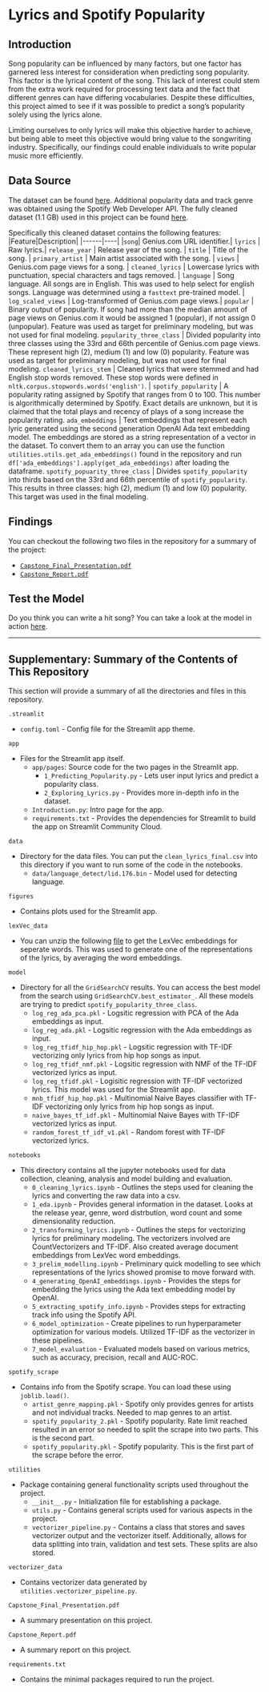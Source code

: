 # Lyrics and Spotify Popularity

## Introduction
Song popularity can be influenced by many factors, but one factor has garnered less interest for consideration when predicting song popularity. This factor is the lyrical content of the song. This lack of interest could stem from the extra work required for processing text data and the fact that different genres can have differing vocabularies. Despite these difficulties, this project aimed to see if it was possible to predict a song’s popularity solely using the lyrics alone. 

Limiting ourselves to only lyrics will make this objective harder to achieve, but being able to meet this objective would bring value to the songwriting industry. Specifically, our findings could enable individuals to write popular music more efficiently.


## Data Source
The dataset can be found [here](https://www.cs.cornell.edu/~arb/data/genius-expertise/). Additional popularity data and track genre was obtained using the Spotify Web Developer API. The fully cleaned dataset (1.1 GB) used in this project can be found [here](https://drive.google.com/file/d/1JD0Oa3Iiv1husTWHd39OSpAicz12yl_C/view?usp=share_link).

Specifically this cleaned dataset contains the following features:
|Feature|Description|
|------|----|
|`song`| Genius.com URL identifier.|
`lyrics` | Raw lyrics.|
`release_year` | Release year of the song. |
`title` | Title of the song. |
`primary_artist` | Main artist associated with the song. |
`views` | Genius.com page views for a song. |
`cleaned_lyrics` | Lowercase lyrics with punctuation, special characters and tags removed. |
`language` | Song language. All songs are in English. This was used to help select for english songs. Language was determined using a `fasttext` pre-trained model. |
`log_scaled_views` | Log-transformed of Genius.com page views.|
`popular` | Binary output of popularity. If song had more than the median amount of page views on Genius.com it would be assigned 1 (popular), if not assign 0 (unpopular). Feature was used as target for preliminary modeling, but was not used for final modeling. 
`popularity_three_class` | Divided popularity into three classes using the 33rd and 66th percentile of Genius.com page views. These represent high (2), medium (1) and low (0) popularity. Feature was used as target for preliminary modeling, but was not used for final modeling. 
`cleaned_lyrics_stem` | Cleaned lyrics that were stemmed and had English stop words removed. These stop words were defined in `nltk.corpus.stopwords.words('english')`. |
`spotify_popularity` | A popularity rating assigned by Spotify that ranges from 0 to 100. This number is algorithmically determined by Spotify. Exact details are unknown, but it is claimed that the total plays and recency of plays of a song increase the popularity rating. 
`ada_embeddings` | Text embeddings that represent each lyric generated using the second generation OpenAI Ada text embedding model. The embeddings are stored as a string representation of a vector in the dataset. To convert them to an array you can use the function `utilities.utils.get_ada_embeddings()` found in the repository and run `df['ada_embeddings'].apply(get_ada_embeddings)` after loading the dataframe. 
`spotify_popuarity_three_class` | Divides `spotify_popularity` into thirds based on the 33rd and 66th percentile of `spotify_popularity`. This results in three classes: high (2), medium (1) and low (0) popularity. This target was used in the final modeling. 

## Findings
You can checkout the following two files in the repository for a summary of the project: 
- [`Capstone_Final_Presentation.pdf`](https://github.com/0-Justin-ng/Lyrics_and_popularity/blob/main/Capstone_Final_Presentation.pdf)
- [`Capstone_Report.pdf`](https://github.com/0-Justin-ng/Lyrics_and_popularity/blob/main/Capstone_Report.pdf)

## Test the Model
Do you think you can write a hit song? You can take a look at the model in action [here](https://0-justin-ng-lyrics-and-popularity-appintroduction-mcg5kw.streamlit.app/Predicting_Popularity). 

---

## Supplementary: Summary of the Contents of This Repository
This section will provide a summary of all the directories and files in this repository. 

`.streamlit` 
- `config.toml` - Config file for the Streamlit app theme.

`app`
- Files for the Streamlit app itself.
    - `app/pages`: Source code for the two pages in the Streamlit app.
        - `1_Predicting_Popularity.py` - Lets user input lyrics and predict a popularity class. 
        - `2_Exploring_Lyrics.py` - Provides more in-depth info in the dataset.
    - `Introduction.py`: Intro page for the app.
    - `requirements.txt` - Provides the dependencies for Streamlit to build the app on Streamlit Community Cloud.


`data`
- Directory for the data files. You can put the `clean_lyrics_final.csv` into this directory if you want to run some of the code in the notebooks. 
    - `data/language_detect/lid.176.bin` - Model used for detecting language. 


`figures`
- Contains plots used for the Streamlit app. 

`lexVec_data`
- You can unzip the following [file](https://drive.google.com/file/d/1NtOjkNtbevgg5xWkcop62NYY332tmiJh/view?usp=sharing) to get the LexVec embeddings for seperate words. This was used to generate one of the representations of the lyrics, by averaging the word embeddings. 

`model`
- Directory for all the `GridSearchCV` results. You can access the best model from the search using `GridSearchCV.best_estimator_`. All these models are trying to predict `spotify_popularity_three_class`.
    - `log_reg_ada_pca.pkl` - Logsitic regression with PCA of the Ada embeddings as input. 
    - `log_reg_ada.pkl` - Logsitic regression with the Ada embeddings as input. 
    - `log_reg_tfidf_hip_hop.pkl` - Logsitic regression with TF-IDF vectorizing only lyrics from hip hop songs as input. 
    - `log_reg_tfidf_nmf.pkl` - Logsitic regression with NMF of the TF-IDF vectorized lyrics as input. 
    - `log_reg_tfidf.pkl` - Logisitic regression with TF-IDF vectorized lyrics. This model was used for the Streamlit app. 
    - `mnb_tfidf_hip_hop.pkl` - Multinomial Naive Bayes classifier with TF-IDF vectorizing only lyrics from hip hop songs as input.
    - `naive_bayes_tf_idf.pkl` - Multinomial Naive Bayes with TF-IDF vectorized lyrics as input. 
    - `random_forest_tf_idf_v1.pkl` - Random forest with TF-IDF vectorized lyrics. 

`notebooks`
- This directory contains all the jupyter notebooks used for data collection, cleaning, analysis and model building and evaluation. 
    - `0_cleaning_lyrics.ipynb` - Outlines the steps used for cleaning the lyrics and converting the raw data into a csv. 
    - `1_eda.ipynb` - Provides general information in the dataset. Looks at the release year, genre, word distrbution, word count and some dimensionality reduction. 
    - `2_transforming_lyrics.ipynb` - Outlines the steps for vectorizing lyrics for preliminary modeling. The vectorizers involved are CountVectorizers and TF-IDF. Also created average document embeddings from LexVec word embeddings.
    - `3_prelim_modelling.ipynb` - Preliminary quick modelling to see which representations of the lyrics showed promise to move forward with. 
    - `4_generating_OpenAI_embeddings.ipynb` - Provides the steps for embedding the lyrics using the Ada text embedding model by OpenAI. 
    - `5_extracting_spotify_info.ipynb` - Provides steps for extracting track info using the Spotify API. 
    - `6_model_optimization` - Create pipelines to run hyperparameter optimization for various models. Utilized TF-IDF as the vectorizer in these pipelines. 
    - `7_model_evaluation` - Evaluated models based on various metrics, such as accuracy, precision, recall and AUC-ROC.

`spotify_scrape`
- Contains info from the Spotify scrape. You can load these using `joblib.load()`. 
    - `artist_genre_mapping.pkl` - Spotify only provides genres for artists and not individual tracks. Needed to map genres to an artist. 
    - `spotify_popularity_2.pkl` - Spotify popularity. Rate limit reached resulted in an error so needed to split the scrape into two parts. This is the second part. 
    - `spotify_popularity.pkl` - Spotify popularity. This is the first part of the scrape before the error. 

`utilities` 
- Package containing general functionality scripts used throughout the project. 
    - `__init__.py` - Initialization file for establishing a package. 
    - `utils.py` - Contains general scripts used for various aspects in the project. 
    - `vectorizer_pipeline.py` - Contains a class that stores and saves vectorizer output and the vectorizer itself. Additionally, allows for data splitting into train, validation and test sets. These splits are also stored. 

`vectorizer_data`
- Contains vectorizer data generated by `utilities.vectorizer_pipeline.py`. 

`Capstone_Final_Presentation.pdf` 
- A summary presentation on this project.

`Capstone_Report.pdf`
- A summary report on this project. 

`requirements.txt`
- Contains the minimal packages required to run the project. 
    



